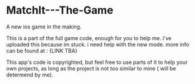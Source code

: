 # MatchIt---The-Game
A new ios game in the making. 

This is a part of the full game code, enough for you to help me.
i've uploaded this because im stuck. i need help with the new mode. more info can be found at : {LINK TBA}



This app's code is copyrighted, but feel free to use parts of it to help your own projects, as long as the project is not too similar to mine ( will be determend by me).


